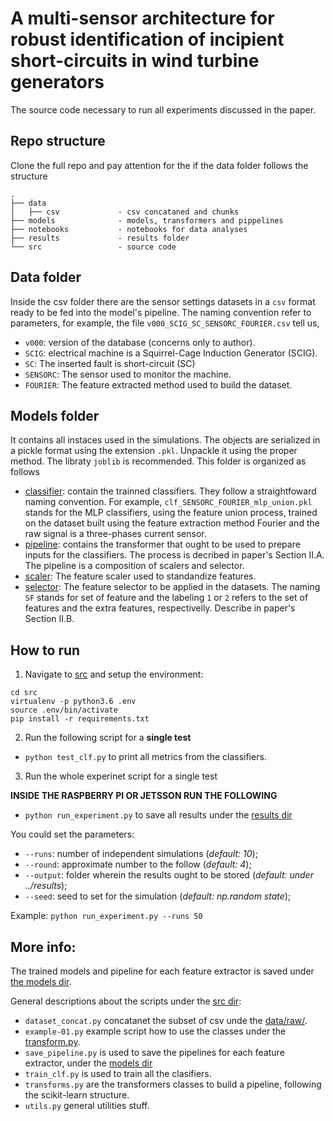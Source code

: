 A multi-sensor architecture for robust identification of incipient short-circuits in wind turbine generators
===

The source code necessary to run all experiments discussed in the paper.

## Repo structure

Clone the full repo and pay attention for the if the data folder follows the structure
    
    .
    ├── data
    │   ├── csv             - csv concataned and chunks
    ├── models              - models, transformers and pippelines
    ├── notebooks           - notebooks for data analyses
    ├── results             - results folder
    └── src                 - source code


## Data folder
Inside the csv folder there are the sensor settings datasets in a `csv` format ready to be fed into the model's pipeline. The naming convention refer to parameters, for example, the file `v000_SCIG_SC_SENSORC_FOURIER.csv` tell us,


- `v000`: version of the database (concerns only to author).
- `SCIG`: electrical machine is a Squirrel-Cage Induction Generator (SCIG).
- `SC`: The inserted fault is short-circuit (SC)
- `SENSORC`: The sensor used to monitor the machine. 
- `FOURIER`: The feature extracted method used to build the dataset.

## Models folder

It contains all instaces used in the simulations. The objects are serialized in a pickle format using the extension `.pkl`. Unpackle it using the proper method. The libraty `joblib` is recommended. This folder is organized as follows

- [classifier](classifier/): contain the trainned classifiers. They follow a straightfoward naming convention. For example, `clf_SENSORC_FOURIER_mlp_union.pkl` stands for the MLP classifiers, using the feature union process, trained on the dataset built using the feature extraction method Fourier and the raw signal is a three-phases current sensor.
- [pipeline](pipeline/): contains the transformer that ought to be used to prepare inputs for the classifiers. The process is decribed in paper's Section II.A. The pipeline is a composition of scalers and selector.
- [scaler](scaler): The feature scaler used to standandize features.
- [selector](selector): The feature selector to be applied in the datasets. The naming `SF` stands for set of feature and the labeling `1` or `2` refers to the set of features and the extra features, respectivelly. Describe in paper's Section II.B.


## How to run

1. Navigate to [src](src/) and setup the environment:

```shell
cd src
virtualenv -p python3.6 .env
source .env/bin/activate
pip install -r requirements.txt
```

2. Run the following script for a **single test**

- `python test_clf.py` to print all metrics from the classifiers.


3. Run the whole experinet script for a single test

**INSIDE THE RASPBERRY PI OR JETSSON RUN THE FOLLOWING** 
- `python run_experiment.py` to save all results under the [results dir](src/results/)

You could set the parameters:
- `--runs`: number of independent simulations (*default: 10*);
- `--round`: approximate number to the follow (*default: 4*);
- `--output`: folder wherein the results ought to be stored (*default: under ../results*);
- `--seed`: seed to set for the simulation (*default: np.random state*);

Example: `python run_experiment.py --runs 50`


## More info:

The trained models and pipeline for each feature extractor is saved under [the models dir](models/).

General descriptions about the scripts under the [src dir](src/):

- `dataset_concat.py` concatanet the subset of csv unde the [data/raw/](data/raw/).
- `example-01.py` example script how to use the classes under the [transform.py](src/transform.py).
- `save_pipeline.py` is used to save the pipelines for each feature extractor, under the [models dir](models/)
- `train_clf.py` is used to train all the clasifiers.
- `transforms.py` are the transformers classes to build a pipeline, following the scikit-learn structure.
- `utils.py` general utilities stuff.

